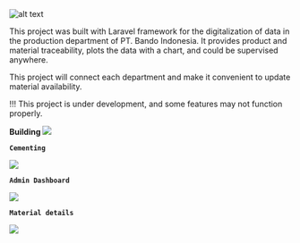<img src="https://i.ibb.co/2M4tzLc/bandolink-logo.jpg" alt="alt text">

This project was built with Laravel framework for the digitalization of data in the production department of PT. Bando Indonesia. It provides product and material traceability, plots the data with a chart, and could be supervised anywhere.

This project will connect each department and make it convenient to update material availability.

!!! This project is under development, and some features may not function properly.

<b> Building
<img src="https://i.ibb.co/Yhsm7mg/Screenshot-from-2023-06-06-23-11-27.png">
    
    Cementing
<img src="https://i.ibb.co/JxNDW6x/Screenshot-from-2023-06-06-23-12-16.png">
    
    Admin Dashboard
<img src="https://i.ibb.co/nwN1vJB/Screenshot-from-2023-06-06-23-17-03.png">
    
    Material details
<img src="https://i.ibb.co/4dQy97F/Screenshot-from-2023-06-06-23-18-16.png">
</b>


